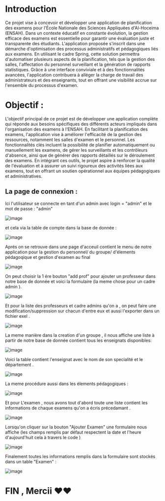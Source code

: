 # Introduction 

Ce projet vise à concevoir et développer une application de planification des examens pour l'École Nationale des Sciences Appliquées d'Al-Hoceima (ENSAH). Dans un contexte éducatif en constante évolution, la gestion efficace des examens est essentielle pour garantir une évaluation juste et transparente des étudiants. L'application proposée s'inscrit dans une démarche d'optimisation des processus administratifs et pédagogiques liés aux examens. En utilisant le cadre Spring, cette solution permettra d'automatiser plusieurs aspects de la planification, tels que la gestion des salles, l'affectation du personnel surveillant et la génération de rapports statistiques. Grâce à une interface conviviale et à des fonctionnalités avancées, l'application contribuera à alléger la charge de travail des administrateurs et des enseignants, tout en offrant une visibilité accrue sur l'ensemble du processus d'examen.

# Objectif : 

L'objectif principal de ce projet est de développer une application complète qui réponde aux besoins spécifiques des différents acteurs impliqués dans l'organisation des examens à l'ENSAH. En facilitant la planification des examens, l'application vise à améliorer l'efficacité de la gestion des ressources, notamment les salles d'examen et le personnel. Les fonctionnalités clés incluent la possibilité de planifier automatiquement ou manuellement les examens, de gérer les surveillants et les contrôleurs d'absence, ainsi que de générer des rapports détaillés sur le déroulement des examens. En intégrant ces outils, le projet aspire à renforcer la qualité de l'évaluation et à assurer un suivi rigoureux des activités liées aux examens, tout en offrant un soutien opérationnel aux équipes pédagogiques et administratives.

## La page de connexion : 

Ici l'utilisateur se connecte en tant d'un admin avec login = "admin" et le mot de passe : "admin" 

![image](https://github.com/user-attachments/assets/0470381f-6cc5-4266-960a-431f7adb3f8a)

et cela via la table de compte dans la base de donnée : 

![image](https://github.com/user-attachments/assets/29cd3b90-1410-4dbf-8cff-b8e70198aecb)

Aprés on se retrouve dans une page d'acceuil contient le menu de notre application pour la gestion du personnel/ du groupe/ d'élements pédagoqique et gestion d'examen au final 

![image](https://github.com/user-attachments/assets/0433a806-f8e4-4adb-8581-fe38e11e05d4)

On peut choisir la 1 ére bouton "add prof" pour ajouter un professeur dans notre base de donnée et voici la formulaire (la meme chose pour un cadre admin ).

![image](https://github.com/user-attachments/assets/d52acca2-8016-4abd-81af-bff3910bb71a)

Et pour la liste des professeurs et cadre admins qu'on a , on peut faire une modification/suppression sur chacun d'entre eux et aussi l'exporter dans un fichier exel .

![image](https://github.com/user-attachments/assets/f368a981-0f29-4c2a-9c06-a335873233a6)

La meme manière dans la creation d'un groupe , il nous affiche une liste à partir de notre base de donnée contient tous les enseignats disponibles:

![image](https://github.com/user-attachments/assets/f3f4bb14-3dec-40d3-99e7-8449dc01ffa6)

Voici la table contient l'enseignat avec le nom de son specialité et le département .

![image](https://github.com/user-attachments/assets/4c7f6f98-0ac9-4933-9aac-59c9b7fd601e)

La meme procédure aussi dans les élements pédagogiques :

![image](https://github.com/user-attachments/assets/3ed8a254-e0a6-4eff-b012-ad57ed531e68)

Et pour L'examen , nous avons tout d'abord toute une liste contient les informations de chaque examens qu'on a écris précedamant .

![image](https://github.com/user-attachments/assets/e8bd6eac-f851-49aa-adeb-8a745c3558e2)

Lorsqu'on cliquer sur la bouton "Ajouter Examen" une formulaire nous affiche (les champs remplis par défaut respectent la date et l'heure d'aujourd'huit cela à travers le code )

![image](https://github.com/user-attachments/assets/eb189fdf-f965-4aa2-8132-0cdf2452a8e6)

Finalement toutes les informations remplis dans la formulaire sont stockés dans un table "Examen" : 

![image](https://github.com/user-attachments/assets/1f932cb2-0068-4b3f-b75e-2cb9152be6a6)

# FIN , Mercii ❤️❤️









